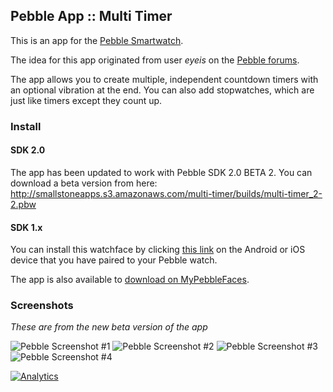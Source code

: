 ## Pebble App :: Multi Timer

This is an app for the [Pebble Smartwatch][1]. 

The idea for this app originated from user *eyeis* on the [Pebble forums][2].

The app allows you to create multiple, independent countdown timers with an optional vibration at the end. You can also add stopwatches, which are just like timers except they count up.

### Install

#### SDK 2.0

The app has been updated to work with Pebble SDK 2.0 BETA 2. You can download a beta version from here: http://smallstoneapps.s3.amazonaws.com/multi-timer/builds/multi-timer_2-2.pbw

#### SDK 1.x

You can install this watchface by clicking [this link][3] on the Android or iOS device that you have paired to your Pebble watch.

The app is also available to [download on MyPebbleFaces][4].

### Screenshots

*These are from the new beta version of the app*

![Pebble Screenshot #1](http://smallstoneapps.s3.amazonaws.com/multi-timer/screenshots/multi-timer_2-2_01.png)
![Pebble Screenshot #2](http://smallstoneapps.s3.amazonaws.com/multi-timer/screenshots/multi-timer_2-2_02.png)
![Pebble Screenshot #3](http://smallstoneapps.s3.amazonaws.com/multi-timer/screenshots/multi-timer_2-2_03.png)
![Pebble Screenshot #4](http://smallstoneapps.s3.amazonaws.com/multi-timer/screenshots/multi-timer_2-2_04.png)

[1]: http://getpebble.com
[2]: http://forums.getpebble.com/discussion/6475/multiple-timer-app
[3]: http://smallstoneapps.s3.amazonaws.com/multi-timer/builds/multi-timer_1-2.pbw
[4]: http://www.mypebblefaces.com/view?fID=5362&aName=matthewtole&pageTitle=Multi+Timer&auID=5242

[![Analytics](https://ga-beacon.appspot.com/UA-37478501-3/smallstoneapps/multi-timer/readme)](https://github.com/igrigorik/ga-beacon)
